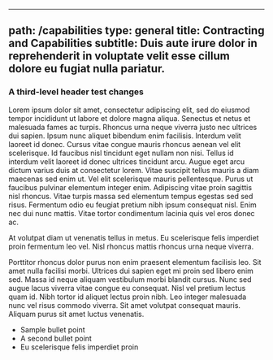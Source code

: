 ---
path: /capabilities
type: general
title: Contracting and Capabilities
subtitle: Duis aute irure dolor in reprehenderit in voluptate velit esse cillum dolore eu fugiat nulla pariatur. 
----------------------------------------------------------------------------------------------------------------

### A third-level header test changes
Lorem ipsum dolor sit amet, consectetur adipiscing elit, sed do eiusmod tempor incididunt ut labore et dolore magna aliqua. Senectus et netus et malesuada fames ac turpis. Rhoncus urna neque viverra justo nec ultrices dui sapien. Ipsum nunc aliquet bibendum enim facilisis. Interdum velit laoreet id donec. Cursus vitae congue mauris rhoncus aenean vel elit scelerisque. Id faucibus nisl tincidunt eget nullam non nisi. Tellus id interdum velit laoreet id donec ultrices tincidunt arcu. Augue eget arcu dictum varius duis at consectetur lorem. Vitae suscipit tellus mauris a diam maecenas sed enim ut. Vel elit scelerisque mauris pellentesque. Purus ut faucibus pulvinar elementum integer enim. Adipiscing vitae proin sagittis nisl rhoncus. Vitae turpis massa sed elementum tempus egestas sed sed risus. Fermentum odio eu feugiat pretium nibh ipsum consequat nisl. Enim nec dui nunc mattis. Vitae tortor condimentum lacinia quis vel eros donec ac.

At volutpat diam ut venenatis tellus in metus. Eu scelerisque felis imperdiet proin fermentum leo vel. Nisl rhoncus mattis rhoncus urna neque viverra. 

Porttitor rhoncus dolor purus non enim praesent elementum facilisis leo. Sit amet nulla facilisi morbi. Ultrices dui sapien eget mi proin sed libero enim sed. Massa id neque aliquam vestibulum morbi blandit cursus. Nunc sed augue lacus viverra vitae congue eu consequat. Nisl vel pretium lectus quam id. Nibh tortor id aliquet lectus proin nibh. Leo integer malesuada nunc vel risus commodo viverra. Sit amet volutpat consequat mauris. Aliquam purus sit amet luctus venenatis.

* Sample bullet point
* A second bullet point
* Eu scelerisque felis imperdiet proin
